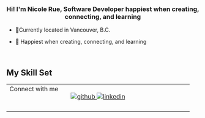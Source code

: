 
  

### <div align="center">Hi! I'm Nicole Rue, Software Developer happiest when creating, connecting, and learning</div>  
  

- 📍Currently located in Vancouver, B.C.  
  

- 🌱 Happiest when creating, connecting, and learning
  

<br/>  


## My Skill Set  
<table><tr><td valign="top" width="33%"




## Connect with me  
<div align="center">
<a href="https://github.com/nicolerue" target="_blank">
<img src=https://img.shields.io/badge/github-%2324292e.svg?&style=for-the-badge&logo=github&logoColor=white alt=github style="margin-bottom: 5px;" />
</a>
<a href="https://linkedin.com/in/www.linkedin.com/in/nicolerue" target="_blank">
<img src=https://img.shields.io/badge/linkedin-%231E77B5.svg?&style=for-the-badge&logo=linkedin&logoColor=white alt=linkedin style="margin-bottom: 5px;" />
</a>  
</div>  
  

<br/>  
